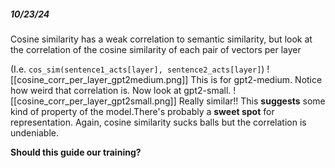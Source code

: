 ##### 10/23/24
Cosine similarity has a weak correlation to semantic similarity, but look at the correlation of the cosine similarity of each pair of vectors per layer

(I.e. `cos_sim(sentence1_acts[layer], sentence2_acts[layer]`)
![[cosine_corr_per_layer_gpt2medium.png]]
This is for gpt2-medium. Notice how weird that correlation is. Now look at gpt2-small.
![[cosine_corr_per_layer_gpt2small.png]]
Really similar!! This **suggests** some kind of property of the model.There's probably a **sweet spot** for representation. Again, cosine similarity sucks balls but the correlation is undeniable.

**Should this guide our training?**